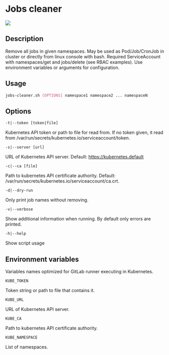# Jobs cleaner

[![](https://images.microbadger.com/badges/image/4ops/jobs-cleaner.svg)](https://hub.docker.com/r/4ops/jobs-cleaner)

## Description

Remove all jobs in given namespaces. May be used as Pod/Job/CronJob in cluster or directly from linux console with bash. Required ServiceAccount with namespaces/get and jobs/delete (see RBAC examples). Use environment variables or arguments for configuration.

## Usage

```bash
jobs-cleaner.sh [OPTIONS] namespace1 namespace2 ... namespaceN
```

## Options

`-t|--token [token|file]`

Kubernetes API token or path to file for read from. If no token given, it read from /var/run/secrets/kubernetes.io/serviceaccount/token.

`-s|--server [url]`

URL of Kubernetes API server. Default: <https://kubernetes.default>

`-c|--ca [file]`

Path to kubernetes API certificate authority. Default: /var/run/secrets/kubernetes.io/serviceaccount/ca.crt.

`-d|--dry-run`

Only print job names without removing.

`-v|--verbose`

Show additional information when running. By default only errors are printed.

`-h|--help`

Show script usage

## Environment variables

Variables names optimized for GitLab runner executing in Kubernetes.

`KUBE_TOKEN`

Token string or path to file that contains it.

`KUBE_URL`

URL of Kubernetes API server.

`KUBE_CA`

Path to kubernetes API certificate authority.

`KUBE_NAMESPACE`

List of namespaces.
